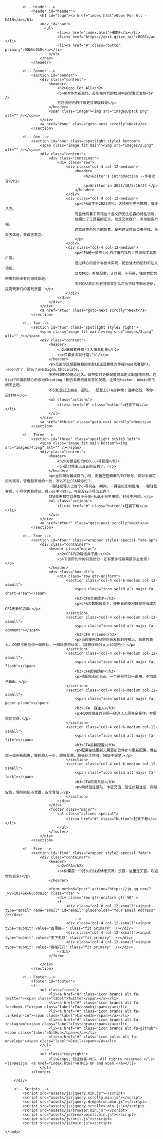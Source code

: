 <!DOCTYPE HTML>
<!--
	Landed by HTML5 UP
	html5up.net | @ajlkn
	Free for personal and commercial use under the CCA 3.0 license (html5up.net/license)
-->
<html>
	<head>
		<title>Oops For All</title>
		<meta http-equiv="Content-Type" content="text/html; charset=utf-8" />
		<meta name="viewport" content="width=device-width, initial-scale=1, user-scalable=no" />
		<link rel="stylesheet" href="assets/css/main.css" />
		<noscript><link rel="stylesheet" href="assets/css/noscript.css" /></noscript>
	</head>
	<body class="is-preload landing">
		<div id="page-wrapper">

			<!-- Header -->
				<header id="header">
					<h1 id="logo"><a href="index.html">Oops For All - MAIN</a></h1>
					<nav id="nav">
					  <ul>
							<li><a href="index.html">HOME</a></li>
							<li><a href="https://qkxk.gitee.io/">MORE</a></li>
							<li><a href="#" class="button primary">DOWNLOAD</a></li>
						</ul>
					</nav>
				</header>

			<!-- Banner -->
				<section id="banner">
					<div class="content">
						<header>
							<h2>Oops For All</h2>
							<p>OFW作为新生代，必能在时代的检测中逐渐发光发热<br />
							它将因时光的打磨更显璀璨辉煌</p>
						</header>
						<span class="image"><img src="images/pack.png" alt="" /></span>
					</div>
					<a href="#one" class="goto-next scrolly">Next</a>
				</section>

			<!-- One -->
				<section id="one" class="spotlight style1 bottom">
					<span class="image fit main"><img src="images/2.png" alt="" /></span>
					<div class="content">
						<div class="container">
							<div class="row">
								<div class="col-4 col-12-medium">
									<header>
										<h2>Editor's introduction --作者之言</h2>
										<p>Written in 2021/10/5/16/24 </p>
									</header>
								</div>
								<div class="col-4 col-12-medium">
									<p>CFA诞生于2022虎年，这预祝它虎气腾腾，威正八方。
									而且他有着工具箱这个含义所无法包容的特性功能，
									他超出了工具箱的定义。他是交友媒介，多功能客户端。
									这款软件所包含的惊喜，秘密建议你亲自去寻找，亲自去体验，亲自去享受。
									</p>
								</div>
								<div class="col-4 col-12-medium">
									<p>CFA是一款专为小白打造的我的世界游戏工具客户端，
									通过精心的设计与技术实现，配合强大的防封和注入功能，
									以及MOD、外端配置，计时器，小号器，独家材质包带来前所未有的游戏体验。
									同时CFA背后的轻狂侠客团队将会持续不断地更新，提高玩家们的游戏质量！</p>
								</div>
							</div>
						</div>
					</div>
					<a href="#two" class="goto-next scrolly">Next</a>
				</section>

			<!-- Two -->
				<section id="two" class="spotlight style2 right">
					<span class="image fit main"><img src="images/3.png" alt="" /></span>
					<div class="content">
						<header>
							<h2>脑瘫式开端/注入简单粗暴</h2>
							<p>只需点击就行咯\^o^/</p>
						</header>
						<p>无论你是想要强暴的水影LB还是稳稳的幸福Vape或者是PX，(⊙o⊙)对了，别忘了还有Sigma,Chocolate...
						多种外端MOD随心注入。自带实时更新配置或自定义配置随你挑。在Staff的面前随心所欲地Cheating！配合本世纪最优秀的配置，让其他Hacker，Admin灰飞烟灭去吧。
						不仅如此拉上朋友一起玩，一起登上CFA封神榜！诸神之战，等你一起打响!</p>
						<ul class="actions">
							<li><a href="#" class="button">赶紧下载</a></li>
						</ul>
					</div>
					<a href="#three" class="goto-next scrolly">Next</a>
				</section>

			<!-- Three -->
				<section id="three" class="spotlight style3 left">
					<span class="image fit main bottom"><img src="images/4.png" alt="" /></span>
					<div class="content">
						<header>
							<h2>方便轻松的MOD、小号管理</h2>
							<p>是时候来点真正的安利了。</p>
						</header>
						<p>当你面对着成百的小号，用着密密麻麻的TXT账号，面对未知可用的账号，管理起来烦的一批，怎么不让CFA帮你忙？
						一键轻松导入上百个小号只在一瞬间，一键轻松复制使用，一键轻松管理。小号状态看得见。得心应手不烦心。可是没有小号怎么办？
						CFA每天都可以获取小号呦~从此小号不用愁，封号不用怕。</p>
						<ul class="actions">
							<li><a href="#" class="button">赶紧下载</a></li>
						</ul>
					</div>
					<a href="#four" class="goto-next scrolly">Next</a>
				</section>

			<!-- Four -->
				<section id="four" class="wrapper style1 special fade-up">
					<div class="container">
						<header class="major">
							<h2>CFA的功能远非于此~</h2>
							<p>下面所列举的只是部分，还有更多惊喜需要你去发现！</p>
						</header>
						<div class="box alt">
							<div class="row gtr-uniform">
								<section class="col-4 col-6-medium col-12-xsmall">
									<span class="icon solid alt major fa-chart-area"></span>
									<h3>CFA大案牍术</h3>
									<p>CFA大数据背景下，使用者的使用数据将会成为CFA更新的方向.</p>
								</section>
								<section class="col-4 col-6-medium col-12-xsmall">
									<span class="icon solid alt major fa-comment"></span>
									<h3>CFA Friend</h3>
									<p>当你使用CFA时你会发现封神榜上，玩家列表上，QQ群里是与你一同修仙，一同玩耍的伙伴.（双修伴侣O(∩_∩)O哈哈~）</p>
								</section>
								<section class="col-4 col-6-medium col-12-xsmall">
									<span class="icon solid alt major fa-flask"></span>
									<h3>CFA超强防护</h3>
									<p>搭配NokonBan，一个账号可以一直用，不怕盒子BAN。</p>
								</section>
								<section class="col-4 col-6-medium col-12-xsmall">
									<span class="icon solid alt major fa-paper-plane"></span>
									<h3>CFA一键注入</h3>
									<p>MOD外端真的只需一键注入无需多余操作，方便你的方便.</p>
								</section>
								<section class="col-4 col-6-medium col-12-xsmall">
									<span class="icon solid alt major fa-file"></span>
									<h3>CFA最新配置</h3>
									<p>配置在线更新无需更新软件即可更新配置，保证你一直用新配置，做到超人一步。超强配置，超长存活时间，50级不是梦.</p>
								</section>
								<section class="col-4 col-6-medium col-12-xsmall">
									<span class="icon solid alt major fa-lock"></span>
									<h3>CFA网络系统</h3>
									<p>网络验证登陆，卡密充值，验证邮箱注册，网络安防，保障隐私不泄露，安全登陆.</p>
								</section>
							</div>
						</div>
						<footer class="major">
							<ul class="actions special">
								<li><a href="#" class="button">赶紧下载</a></li>
							</ul>
						</footer>
					</div>
				</section>

			<!-- Five -->
				<section id="five" class="wrapper style2 special fade">
					<div class="container">
						<header>
							<h2>CFA</h2>
							<p>你需要一个持久的战点休息交流，没错，这里是天宫。欢迎你的到来!</p>
						</header>
						
						<form method="post" action="https://jq.qq.com/?_wv=1027&k=Gu5bVWIc" class="cta" >
							<div class="row gtr-uniform gtr-50" >
							<!--
								<div class="col-8 col-12-xsmall"><input type="email" name="email" id="email" placeholder="Your Email Address" /></div>
									-->
								<div class="col-4 col-12-xsmall"><input type="submit" value="百里挑一" class="fit primary"  /></div>
								<div class="col-4 col-12-xsmall"><input type="submit" value="天下无双" class="fit primary"  /></div>
								<div class="col-4 col-12-xsmall"><input type="submit" value="春暖花开" class="fit primary"  /></div>
							</div>
						</form>
					
					</div>
				</section>

			<!-- Footer -->
				<footer id="footer">
				<!--
					<ul class="icons">
						<li><a href="#" class="icon brands alt fa-twitter"><span class="label">Twitter</span></a></li>
						<li><a href="#" class="icon brands alt fa-facebook-f"><span class="label">Facebook</span></a></li>
						<li><a href="#" class="icon brands alt fa-linkedin-in"><span class="label">LinkedIn</span></a></li>
						<li><a href="#" class="icon brands alt fa-instagram"><span class="label">Instagram</span></a></li>
						<li><a href="#" class="icon brands alt fa-github"><span class="label">GitHub</span></a></li>
						<li><a href="#" class="icon solid alt fa-envelope"><span class="label">Email</span></a></li>
					</ul>
					 -->
					<ul class="copyright">
						<li>&copy; 轻狂侠客-MCG. All rights reserved.</li><li>Design: <a href="index.html">HTML5 UP and Noah.</a></li>
					</ul>
				</footer>

		</div>

		<!-- Scripts -->
			<script src="assets/js/jquery.min.js"></script>
			<script src="assets/js/jquery.scrolly.min.js"></script>
			<script src="assets/js/jquery.dropotron.min.js"></script>
			<script src="assets/js/jquery.scrollex.min.js"></script>
			<script src="assets/js/browser.min.js"></script>
			<script src="assets/js/breakpoints.min.js"></script>
			<script src="assets/js/util.js"></script>
			<script src="assets/js/main.js"></script>

	</body>
</html>
